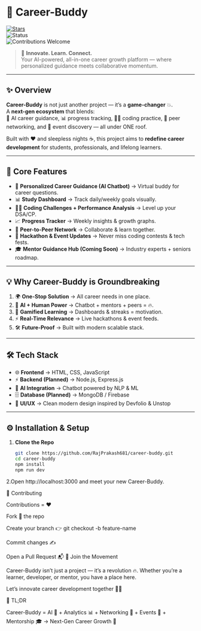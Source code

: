
# 🚀 Career-Buddy  

[![Stars](https://img.shields.io/github/stars/RajPrakash681/career-buddy?style=social)](https://github.com/RajPrakash681/career-buddy/stargazers)  
![Status](https://img.shields.io/badge/Status-Active-success.svg)  
![Contributions Welcome](https://img.shields.io/badge/Contributions-Welcome-brightgreen.svg)  

> 🌟 **Innovate. Learn. Connect.**  
> Your AI-powered, all-in-one career growth platform — where personalized guidance meets collaborative momentum.  

---

## ✨ Overview  

**Career-Buddy** is not just another project — it’s a **game-changer** 💥.  
A **next-gen ecosystem** that blends:  
🤖 AI career guidance, 📊 progress tracking, 👨‍💻 coding practice, 🤝 peer networking, and 🎉 event discovery — all under ONE roof.  

Built with ❤️ and sleepless nights ☕, this project aims to **redefine career development** for students, professionals, and lifelong learners.  

---

## 🧩 Core Features  

- 🤖 **Personalized Career Guidance (AI Chatbot)** → Virtual buddy for career questions.  
- 📊 **Study Dashboard** → Track daily/weekly goals visually.  
- 👨‍💻 **Coding Challenges + Performance Analysis** → Level up your DSA/CP.  
- 📈 **Progress Tracker** → Weekly insights & growth graphs.  
- 🤝 **Peer-to-Peer Network** → Collaborate & learn together.  
- 🎉 **Hackathon & Event Updates** → Never miss coding contests & tech fests.  
- 🎓 **Mentor Guidance Hub (Coming Soon)** → Industry experts + seniors roadmap.  

---

## 💡 Why Career-Buddy is Groundbreaking  

1. 🌍 **One-Stop Solution** → All career needs in one place.  
2. 🤝 **AI + Human Power** → Chatbot + mentors + peers = 🔥.  
3. 🎯 **Gamified Learning** → Dashboards & streaks = motivation.  
4. ⚡ **Real-Time Relevance** → Live hackathons & event feeds.  
5. 🛠️ **Future-Proof** → Built with modern scalable stack.  

---

## 🛠️ Tech Stack  

- 🌐 **Frontend** → HTML, CSS, JavaScript  
- ⚡ **Backend (Planned)** → Node.js, Express.js  
- 🔮 **AI Integration** → Chatbot powered by NLP & ML  
- 🗄️ **Database (Planned)** → MongoDB / Firebase  
- 🎨 **UI/UX** → Clean modern design inspired by Devfolio & Unstop  

---

## ⚙️ Installation & Setup  

1. **Clone the Repo**  
   ```bash
   git clone https://github.com/RajPrakash681/career-buddy.git
   cd career-buddy
   npm install
   npm run dev
2.Open http://localhost:3000 and meet your new Career-Buddy.

🤝 Contributing

Contributions = ❤️

Fork 🍴 the repo

Create your branch 👉 git checkout -b feature-name

Commit changes ✍️

Open a Pull Request 📬
🌟 Join the Movement

Career-Buddy isn’t just a project — it’s a revolution 🔥.
Whether you’re a learner, developer, or mentor, you have a place here.

Let’s innovate career development together 💪🚀

🎯 TL;DR

Career-Buddy = AI 🤖 + Analytics 📊 + Networking 🤝 + Events 🎉 + Mentorship 🎓 → Next-Gen Career Growth 🚀


